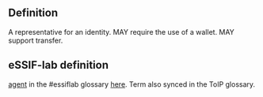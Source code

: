 ## Definition
A representative for an identity. MAY require the use of a wallet. MAY support transfer.

## eSSIF-lab definition
[agent](https://github.com/trustoverip/acdc/wiki/agent/agent@essiflab) in the #essiflab glossary [here](https://trustoverip.github.io/essiflab/glossary#agent). Term also synced in the ToIP glossary.

